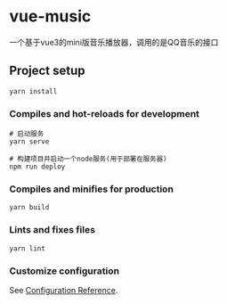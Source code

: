# vue-music
一个基于vue3的mini版音乐播放器，调用的是QQ音乐的接口

## Project setup
```
yarn install
```

### Compiles and hot-reloads for development
```
# 启动服务
yarn serve

# 构建项目并启动一个node服务(用于部署在服务器)
npm run deploy
```

### Compiles and minifies for production
```
yarn build
```

### Lints and fixes files
```
yarn lint
```

### Customize configuration
See [Configuration Reference](https://cli.vuejs.org/config/).
 